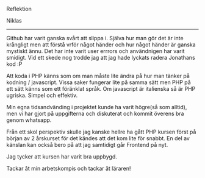 Reflektion

Niklas
*******

Github har varit ganska svårt att slippa i. Själva hur man gör det är inte krångligt men att förstå vrför något händer och hur något händer är ganska mystiskt ännu.
Det har inte varit user errrors och användnigen har varit smidigt. Vid ett skede nog trodde jag att jag hade lyckats radera Jonathans kod :P

Att koda i PHP känns som om man måste lite ändra på hur man tänker på kodning / javascript. Vissa saker fungerar lite på samma sätt men PHP på ett sätt känns som 
ett föränklat språk. Om javascript är italienska så är PHP ugriska. Simpel och effektiv. 

Min egna tidsandvänding i projektet kunde ha varit högre(så som alltid), men vi har gjort på uppgifterna och diskuterat och kommit överens bra genom whatsapp. 

Från ett skol perspektiv skulle jag kanske hellre ha gått PHP kursen först på början av 2 årskurset för det kändes att det kom lite för snabbt. En del av känslan kan också
bero på att jag samtidigt går Frontend på nyt. 

Jag tycker att kursen har varit bra uppbygd.

Tackar åt min arbetskompis och tackar åt läraren!

